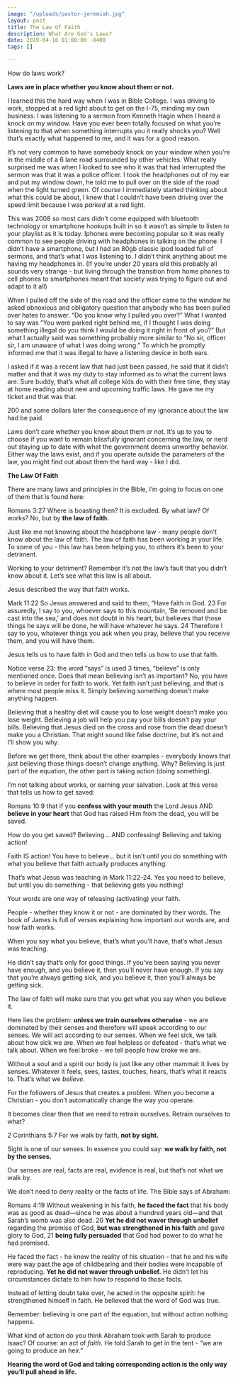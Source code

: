 ```yaml
---
image: "/uploads/pastor-jeremiah.jpg"
layout: post
title: The Law Of Faith
description: What Are God's Laws?
date: 2019-04-16 01:00:00 -0400
tags: []

---
```

How do laws work?

**Laws are in place whether you know about them or not.**

I learned this the hard way when I was in Bible College. I was driving to work, stopped at a red light about to get on the I-75,  minding my own business. I was listening to a sermon from Kenneth Hagin when I heard a knock on my window. Have you ever been totally focused on what you’re listening to that when something interrupts you it really shocks you? Well that’s exactly what happened to me, and it was for a good reason. 

It’s not very common to have somebody knock on your window when you’re in the middle of a 6 lane road surrounded by other vehicles. What really surprised me was when I looked to see who it was that had interrupted the sermon was that it was a police officer. I took the headphones out of my ear and put my window down, he told me to pull over on the side of the road when the light turned green. Of course I immediately started thinking about what this could be about, I knew that I couldn’t have been driving over the speed limit because I was _parked_ at a red light.

This was 2008 so most cars didn’t come equipped with bluetooth technology or smartphone hookups built in so it wasn’t as simple to listen to your playlist as it is today. Iphones were becoming popular so it was really common to see people driving with headphones in talking on the phone. I didn’t have a smartphone, but I had an 80gb classic ipod loaded full of sermons, and that’s what I was listening to. I didn’t think anything about me having my headphones in. (If you’re under 20 years old this probably all sounds very strange - but living through the transition from home phones to cell phones to smartphones meant that society was trying to figure out and adapt to it all)

When I pulled off the side of the road and the officer came to the window he asked obnoxious and obligatory question that anybody who has been pulled over hates to answer. “Do you know why I pulled you over?” What I wanted to say was “You were parked right behind me, if I thought I was doing something illegal do you think I would be doing it right in front of you?” But what I actually said was something probably more similar to “No sir, officer sir, I am unaware of what I was doing wrong.” To which he promptly informed me that it was illegal to have a listening device in both ears.

I asked if it was a recent law that had just been passed, he said that it didn’t matter and that it was my duty to stay informed as to what the current laws are. Sure buddy, that’s what all college kids do with their free time, they stay at home reading about new and upcoming traffic laws. He gave me my ticket and that was that.

200 and some dollars later the consequence of my ignorance about the law had be paid.

Laws don’t care whether you know about them or not. It’s up to you to choose if you want to remain blissfully ignorant concerning the law, or nerd out staying up to date with what the government deems unworthy behavior. Either way the laws exist, and if you operate outside the parameters of the law, you might find out about them the hard way - like I did.

**The Law Of Faith**

There are many laws and principles in the Bible, I’m going to focus on one of them that is found here:

Romans 3:27 Where is boasting then? It is excluded. By what law? Of works? No, but by **the law of faith.**

Just like me not knowing about the headphone law - many people don’t know about the law of faith. The law of faith has been working in your life. To some of you - this law has been helping you, to others it’s been to your detriment.

Working to your detriment? Remember it’s not the law’s fault that you didn’t know about it. Let’s see what this law is all about.

Jesus described the way that faith works.

Mark 11:22 So Jesus answered and said to them, “Have faith in God. 23 For assuredly, I say to you, whoever says to this mountain, ‘Be removed and be cast into the sea,’ and does not doubt in his heart, but believes that those things he says will be done, he will have whatever he says. 24 Therefore I say to you, whatever things you ask when you pray, believe that you receive them, and you will have them.

Jesus tells us to have faith in God and then tells us how to use that faith.

Notice verse 23: the word “says” is used 3 times, “believe” is only mentioned once. Does that mean believing isn’t as important? No, you have to believe in order for faith to work. Yet faith isn’t just believing, and that is where most people miss it. Simply believing something doesn’t make anything happen.

Believing that a healthy diet will cause you to lose weight doesn’t make you lose weight. Believing a job will help you pay your bills doesn’t pay your bills. Believing that Jesus died on the cross and rose from the dead doesn’t make you a Christian. That might sound like false doctrine, but it’s not and I’ll show you why.

Before we get there, think about the other examples - everybody knows that just believing those things doesn’t change anything. Why? Believing is just part of the equation, the other part is taking action (doing something).

I’m not talking about works, or earning your salvation. Look at this verse that tells us how to get saved:

Romans 10:9 that if you **confess with your mouth** the Lord Jesus AND **believe in your heart** that God has raised Him from the dead, you will be saved.

How do you get saved? Believing… AND confessing! Believing and taking action!

Faith IS action! You have to believe… but it isn’t until you do something with what you believe that faith actually produces anything.

That’s what Jesus was teaching in Mark 11:22-24. Yes you need to believe, but until you do something - that believing gets you nothing!

Your words are one way of releasing (activating) your faith.

People - whether they know it or not - are dominated by their words. The book of James is full of verses explaining how important our words are, and how faith works.

When you say what you believe, that’s what you’ll have, that’s what Jesus was teaching.

He didn’t say that’s only for good things. If you’ve been saying you never have enough, and you believe it, then you’ll never have enough. If you say that you’re always getting sick, and you believe it, then you’ll always be getting sick.

The law of faith will make sure that you get what you say when you believe it.

Here lies the problem: **unless we train ourselves otherwise** - we are dominated by their senses and therefore will speak according to our senses. We will act according to our senses. When we feel sick, we talk about how sick we are. When we feel helpless or defeated - that’s what we talk about. When we feel broke - we tell people how broke we are.

Without a soul and a spirit our body is just like any other mammal: it lives by senses. Whatever it feels, sees, tastes, touches, hears, that’s what it reacts to. That’s what we _believe_.

For the followers of Jesus that creates a problem. When you become a Christian - you don’t automatically change the way you operate.

It becomes clear then that we need to retrain ourselves. Retrain ourselves to what?

2 Corinthians 5:7 For we walk by faith, **not by sight.**

Sight is one of our senses. In essence you could say: **we walk by faith, not by the senses.**

Our senses are real, facts are real, evidence is real, but that’s not what we walk by.

We don’t need to deny reality or the facts of life. The Bible says of Abraham:

Romans 4:19 Without weakening in his faith, **he faced the fact** that his body was as good as dead—since he was about a hundred years old—and that Sarah’s womb was also dead. 20 **Yet he did not waver through unbelief** regarding the promise of God, **but was strengthened in his faith** and gave glory to God, 21 **being fully persuaded** that God had power to do what he had promised.

He faced the fact - he knew the reality of his situation - that he and his wife were way past the age of childbearing and their bodies were incapable of reproducing. **Yet he did not waver through unbelief.** He didn’t let his circumstances dictate to him how to respond to those facts.

Instead of letting doubt take over, he acted in the opposite spirit: he strengthened himself in faith. He believed that the word of God was true.

Remember: believing is one part of the equation, but without action nothing happens.

What kind of action do you think Abraham took with Sarah to produce Isaac? Of course: an act of _faith_. He told Sarah to get in the tent - “we are going to produce an heir.”

**Hearing the word of God and taking corresponding action is the only way you’ll pull ahead in life.**